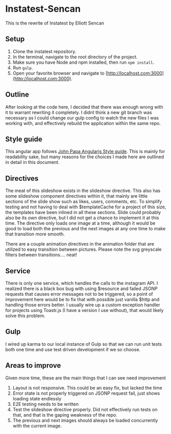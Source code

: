 # Instatest-Sencan
This is the rewrite of Instatest by Elliott Sencan


## Setup
1. Clone the instatest repository. 
2. In the terminal, navigate to the root directory of the project.
3. Make sure you have Node and npm installed, then run ``npm install``.  
4. Run ``gulp``.
4. Open your favorite browser and navigate to [http://localhost.com:3000](http://localhost.com:3000).

## Outline
After looking at the code here, I decided that there was enough wrong with it to warrant rewriting it completely. I didnt think a new git branch was necessary as I could change our gulp config to watch the new files I was working with, and effectively rebuild the application within the same repo. 

## Style guide
This angular app follows [John Papa Angularjs Style guide][1]. This is mainly for readability sake, but many reasons for the choices I made here are outlined in detail in this document.

## Directives
The meat of this slideshow exists in the slideshow directive. This also has some slideshow component directives within it, that mainly are little sections of the slide show such as likes, users, comments, etc. To simplify testing and not having to deal with $templateCache for a project of this size, the templates have been inlined in all these sections. Slide could probably also be its own directive, but I did not get a chance to implement it at this time. The directive only loads one image at a time, although it would be good to load both the previous and the next images at any one time to make that transition more smooth.

There are a couple animation directives in the animation folder that are utilized to easy transition between pictures. Please note the svg greyscale filters between transitions.... neat!

## Service
There is only one service, which handles the calls to the instagram API. I realized there is a black box bug with using $resource and failed JSONP requests that causes error messages not to be triggered, so a point of improvement here would be to fix that with possible just vanilla $http and handling those errors better. I usually wire up a custom exception handler for projects using Toastr.js (I have a version I use without), that would likely solve this problem.

## Gulp
I wired up karma to our local instance of Gulp so that we can run unit tests both one time and use test driven development if we so choose.

## Areas to improve
Given more time, these are the main things that I can see need improvement
1. Layout is not responsive. This could be an easy fix, but lacked the time
2. Error state is not properly triggered on JSONP request fail, just shows loading state endlessly
3. E2E testing needs to be written
4. Test the slideshow directive properly. Did not effectively run tests on that, and that is the gaping weakness of the repo.
5. The previous and next images should always be loaded concurrently with the current image.




[1]: https://github.com/johnpapa/angularjs-styleguide